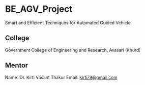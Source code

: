 # BE_AGV_Project
Smart and Efficient Techniques for Automated Guided Vehicle

## College
Government College of Engineering and Research, Avasari (Khurd)

## Mentor

Name: Dr. Kirti Vasant Thakur
Email: kirti79@gmail.com

